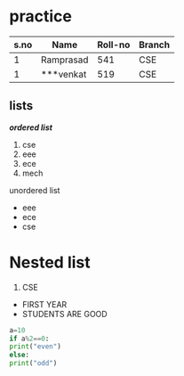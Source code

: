 # practice
|s.no| Name| Roll-no| Branch|
|----|-----|--------|-------|
|1|Ramprasad| 541   | CSE|
|1|***venkat| 519   | CSE|
## lists ##

***ordered list***
1. cse
2. eee
3. ece
4. mech

unordered list
- eee
- ece
- cse

# Nested list
1. CSE
  - FIRST YEAR
  - STUDENTS ARE GOOD

``` python
a=10
if a%2==0:
print("even")
else:
print("odd")
```
